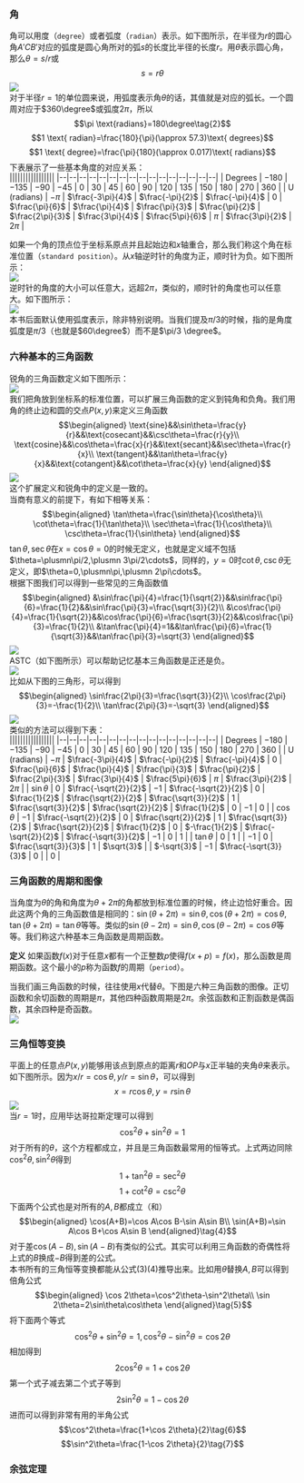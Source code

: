 ### 角
角可以用度（`degree`）或者弧度（`radian`）表示。如下图所示，在半径为$r$的圆心角$A'CB'$对应的弧度是圆心角所对的弧$s$的长度比半径的长度$r$。用$\theta$表示圆心角，那么$\theta=s/r$或
$$s=r\theta\tag{1}$$
![](030.010.png)  
对于半径$r=1$的单位圆来说，用弧度表示角$\theta$的话，其值就是对应的弧长。一个圆周对应于$360\degree$或弧度$2\pi$，所以
$$\pi \text{radians}=180\degree\tag{2}$$
$$1 \text{ radian}=\frac{180}{\pi}(\approx 57.3)\text{ degrees}$$
$$1 \text{ degree}=\frac{\pi}{180}(\approx 0.017)\text{ radians}$$
下表展示了一些基本角度的对应关系：  
|||||||||||||||||
|--|--|--|--|--|--|--|--|--|--|--|--|--|--|--|--|
| Degrees | $-180$ | $-135$ | $-90$ | $-45$ | $0$ | $30$ | $45$ | $60$ | $90$ | $120$ | $135$ | $150$ | $180$ | $270$ | $360$ |
| U (radians) | $-\pi$ | $\frac{-3\pi}{4}$ | $\frac{-\pi}{2}$ | $\frac{-\pi}{4}$ | $0$ | $\frac{\pi}{6}$ | $\frac{\pi}{4}$ | $\frac{\pi}{3}$ | $\frac{\pi}{2}$ | $\frac{2\pi}{3}$ | $\frac{3\pi}{4}$ | $\frac{5\pi}{6}$ | $\pi$ | $\frac{3\pi}{2}$ | $2\pi$ |

如果一个角的顶点位于坐标系原点并且起始边和$x$轴重合，那么我们称这个角在标准位置（`standard position`）。从$x$轴逆时针的角度为正，顺时针为负。如下图所示：  
![](030.020.png)  
逆时针的角度的大小可以任意大，远超$2\pi$，类似的，顺时针的角度也可以任意大。如下图所示：  
![](030.030.png)  
本书后面默认使用弧度表示，除非特别说明。当我们提及$\pi/3$的时候，指的是角度弧度是$\pi/3$（也就是$60\degree$）而不是$\pi/3 \degree$。

### 六种基本的三角函数
锐角的三角函数定义如下图所示：  
![](030.040.png)  
我们把角放到坐标系的标准位置，可以扩展三角函数的定义到钝角和负角。我们用角的终止边和圆的交点$P(x,y)$来定义三角函数
$$\begin{aligned}
\text{sine}&&\sin\theta=\frac{y}{r}&&\text{cosecant}&&\csc\theta=\frac{r}{y}\\
\text{cosine}&&\cos\theta=\frac{x}{r}&&\text{secant}&&\sec\theta=\frac{r}{x}\\
\text{tangent}&&\tan\theta=\frac{y}{x}&&\text{cotangent}&&\cot\theta=\frac{x}{y}
\end{aligned}$$
![](030.050.png)  
这个扩展定义和锐角中的定义是一致的。  
当商有意义的前提下，有如下相等关系：  
$$\begin{aligned}
\tan\theta=\frac{\sin\theta}{\cos\theta}\\
\cot\theta=\frac{1}{\tan\theta}\\
\sec\theta=\frac{1}{\cos\theta}\\
\csc\theta=\frac{1}{\sin\theta}
\end{aligned}$$
$\tan\theta,\sec\theta$在$x=\cos\theta=0$的时候无定义，也就是定义域不包括$\theta=\plusmn\pi/2,\plusmn 3\pi/2\cdots$，同样的，$y=0$时$\cot\theta,\csc\theta$无定义，即$\theta=0,\plusmn\pi,\plusmn 2\pi\cdots$。  
根据下图我们可以得到一些常见的三角函数值
$$\begin{aligned}
&\sin\frac{\pi}{4}=\frac{1}{\sqrt{2}}&&\sin\frac{\pi}{6}=\frac{1}{2}&&\sin\frac{\pi}{3}=\frac{\sqrt{3}}{2}\\
&\cos\frac{\pi}{4}=\frac{1}{\sqrt{2}}&&\cos\frac{\pi}{6}=\frac{\sqrt{3}}{2}&&\cos\frac{\pi}{3}=\frac{1}{2}\\
&\tan\frac{\pi}{4}=1&&\tan\frac{\pi}{6}=\frac{1}{\sqrt{3}}&&\tan\frac{\pi}{3}=\sqrt{3}
\end{aligned}$$
![](030.060.png)  
ASTC（如下图所示）可以帮助记忆基本三角函数是正还是负。  
![](030.070.png)  
比如从下图的三角形，可以得到
$$\begin{aligned}
\sin\frac{2\pi}{3}=\frac{\sqrt{3}}{2}\\
\cos\frac{2\pi}{3}=-\frac{1}{2}\\
\tan\frac{2\pi}{3}=-\sqrt{3}
\end{aligned}$$
![](030.080.png)  
类似的方法可以得到下表：  
|||||||||||||||||
|--|--|--|--|--|--|--|--|--|--|--|--|--|--|--|--|
| Degrees | $-180$ | $-135$ | $-90$ | $-45$ | $0$ | $30$ | $45$ | $60$ | $90$ | $120$ | $135$ | $150$ | $180$ | $270$ | $360$ |
| U (radians) | $-\pi$ | $\frac{-3\pi}{4}$ | $\frac{-\pi}{2}$ | $\frac{-\pi}{4}$ | $0$ | $\frac{\pi}{6}$ | $\frac{\pi}{4}$ | $\frac{\pi}{3}$ | $\frac{\pi}{2}$ | $\frac{2\pi}{3}$ | $\frac{3\pi}{4}$ | $\frac{5\pi}{6}$ | $\pi$ | $\frac{3\pi}{2}$ | $2\pi$ |
| $\sin\theta$ | $0$ | $\frac{-\sqrt{2}}{2}$ | $-1$ | $\frac{-\sqrt{2}}{2}$ | $0$ | $\frac{1}{2}$ | $\frac{\sqrt{2}}{2}$ | $\frac{\sqrt{3}}{2}$ | $1$ | $\frac{\sqrt{3}}{2}$ | $\frac{\sqrt{2}}{2}$ | $\frac{1}{2}$ | $0$ | $-1$ | $0$ |
| $\cos\theta$ | $-1$ | $\frac{-\sqrt{2}}{2}$ | $0$ | $\frac{\sqrt{2}}{2}$ | $1$ | $\frac{\sqrt{3}}{2}$ | $\frac{\sqrt{2}}{2}$ | $\frac{1}{2}$ | $0$ | $-\frac{1}{2}$ | $\frac{-\sqrt{2}}{2}$ | $\frac{-\sqrt{3}}{2}$ | $-1$ | $0$ | $1$ |
| $\tan\theta$ | $0$ | $1$ |  | $-1$ | $0$ | $\frac{\sqrt{3}}{3}$ | $1$ | $\sqrt{3}$ |  | $-\sqrt{3}$ | $-1$ | $\frac{-\sqrt{3}}{3}$ | $0$ |  | $0$ |

### 三角函数的周期和图像
当角度为$\theta$的角和角度为$\theta+2\pi$的角都放到标准位置的时候，终止边恰好重合。因此这两个角的三角函数值是相同的：$\sin(\theta+2\pi)=\sin\theta,\cos(\theta+2\pi)=\cos\theta,\tan(\theta+2\pi)=\tan\theta$等等。类似的$\sin(\theta-2\pi)=\sin\theta,\cos(\theta-2\pi)=\cos\theta$等等。我们称这六种基本三角函数是周期函数。

**定义** 如果函数$f(x)$对于任意$x$都有一个正整数$p$使得$f(x+p)=f(x)$，那么函数是周期函数。这个最小的$p$称为函数$f$的周期（`period`）。

当我们画三角函数的时候，往往使用$x$代替$\theta$。下图是六种三角函数的图像。正切函数和余切函数的周期是$\pi$，其他四种函数周期是$2\pi$。余弦函数和正割函数是偶函数，其余四种是奇函数。  
![](030.090.png)

### 三角恒等变换
平面上的任意点$P(x,y)$能够用该点到原点的距离$r$和$OP$与$x$正半轴的夹角$\theta$来表示。如下图所示。因为$x/r=\cos\theta,y/r=\sin\theta$，可以得到
$$x=r\cos\theta,y=r\sin\theta$$
![](030.100.png)  
当$r=1$时，应用毕达哥拉斯定理可以得到
$$\cos^2\theta+\sin^2\theta=1\tag{3}$$
对于所有的$\theta$，这个方程都成立，并且是三角函数最常用的恒等式。上式两边同除$\cos^2\theta,\sin^2\theta$得到
$$1+\tan^2\theta=\sec^2\theta$$
$$1+\cot^2\theta=\csc^2\theta$$
下面两个公式也是对所有的$A,B$都成立（和）
$$\begin{aligned}
\cos(A+B)=\cos A\cos B-\sin A\sin B\\
\sin(A+B)=\sin A\cos B+\cos A\sin B
\end{aligned}\tag{4}$$
对于差$\cos(A-B),\sin(A-B)$有类似的公式。其实可以利用三角函数的奇偶性将上式的$B$换成$-B$得到差的公式。  
本书所有的三角恒等变换都能从公式$(3)(4)$推导出来。比如用$\theta$替换$A,B$可以得到倍角公式
$$\begin{aligned}
\cos 2\theta=\cos^2\theta-\sin^2\theta\\
\sin 2\theta=2\sin\theta\cos\theta
\end{aligned}\tag{5}$$
将下面两个等式
$$\cos^2\theta+\sin^2\theta=1,\cos^2\theta-\sin^2\theta=\cos 2\theta$$
相加得到
$$2\cos^2\theta=1+\cos 2\theta$$
第一个式子减去第二个式子等到
$$2\sin^2\theta=1-\cos 2\theta$$
进而可以得到非常有用的半角公式
$$\cos^2\theta=\frac{1+\cos 2\theta}{2}\tag{6}$$
$$\sin^2\theta=\frac{1-\cos 2\theta}{2}\tag{7}$$

### 余弦定理
